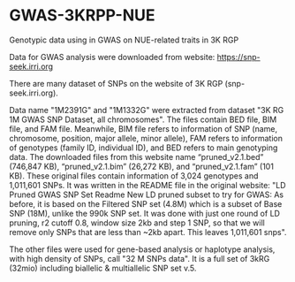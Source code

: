 # GWAS-3KRPP-NUE
Genotypic data using in GWAS on NUE-related traits in 3K RGP

Data for GWAS analysis were downloaded from website: https://snp-seek.irri.org

There are many dataset of SNPs on the website of 3K RGP (snp-seek.irri.org).

Data name "1M2391G" and "1M1332G" were extracted from dataset "3K RG 1M GWAS SNP Dataset, all chromosomes". The files contain BED file, BIM file, and FAM file. Meanwhile, BIM file refers to information of SNP (name, chromosome, position, major allele, minor allele), FAM refers to information of genotypes (family ID, individual ID), and BED refers to main genotyping data. The downloaded files from this website name “pruned_v2.1.bed” (746,847 KB), “pruned_v2.1.bim” (26,272 KB), and “pruned_v2.1.fam” (101 KB). These original files contain information of 3,024 genotypes and 1,011,601 SNPs. It was written in the README file in the original website: "LD Pruned GWAS SNP Set Readme New LD pruned subset to try for GWAS: As before, it is based on the Filtered SNP set (4.8M) which is a subset of Base SNP (18M), unlike the 990k SNP set. It was done with just one round of LD pruning, r2 cutoff 0.8, window size 2kb and step 1 SNP, so that we will remove only SNPs that are less than ~2kb apart. This leaves 1,011,601 snps".

The other files were used for gene-based analysis or haplotype analysis, with high density of SNPs, call "32 M SNPs data". It is a full set of 3kRG (32mio) including biallelic & multiallelic SNP set v.5.
